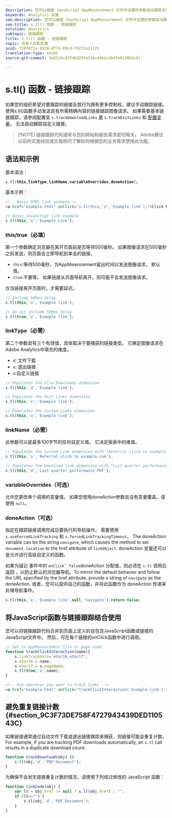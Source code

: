 ```yaml
---
description: 您可以根据 JavaScript AppMeasurement 文件中设置的参数自动跟踪文件下载和退出链接。
keywords: Analytics 实施
seo-description: 您可以根据 JavaScript AppMeasurement 文件中设置的参数自动跟踪文件下载和退出链接。
seo-title: s.tl() 函数 - 链接跟踪
solution: Analytics
subtopic: 链接跟踪
title: s.tl() 函数 - 链接跟踪
topic: 开发人员和实施
uuid: f28f071a-8820-4f74-89cd-fd233a21f22
translation-type: tm+mt
source-git-commit: 1ed1c6cd3fd6d29fa156cd4b2c4bdfe9120b3c61

---
```



# s.tl() 函数 - 链接跟踪

如果您的组织希望对要跟踪的链接及其行为拥有更多控制权，建议手动跟踪链接。 使用s.tl()函数手动发送具有所需精确内容的链接跟踪图像请求。 如果需要基本链接跟踪，请参阅配置变 `s.trackDownloadLinks` 量 `s.trackExitLinks` 和 [配置变量](c-variables/configuration-variables.md)。 无法自动跟踪自定义链接。

> [!NOTE] 链接跟踪代码通常与您的网站和报告需求密切相关。 Adobe建议以前的实施经验或实施顾问了解如何根据您的业务需求使用此功能。

## 语法和示例

基本语法：

`s.tl(`**`this`**`,`**`linkType`**`,`**`linkName`**`,`**`variableOverrides`**`,`**`doneAction`**`);`

基本示例：

```HTML
<!-- Basic HTML link example-->
<a href="example.html" onClick="s.tl(this,'o','Example link');">Click here</a>
```

```JavaScript
// Basic JavaScript link example
s.tl(this,'o','Example Link');
```

### this/true（必填）

第一个参数确定浏览器在离开页面前是否等待500毫秒。 如果图像请求在500毫秒之前发送，则页面会立即导航到单击的链接。

* `this`:等待500毫秒，为AppMeasurement留出时间以发送图像请求。 默认值。
* `true`:不要等。 如果链接从页面导航离开，则可能不会发送图像请求。

仅当链接离开页面时，才需要延迟。

```JavaScript
// Include 500ms delay
s.tl(this,'o','Example link');

// Do not include 500ms delay
s.tl(true,'o','Example link');
```

### linkType（必需）

第二个参数具有三个有效值，具体取决于要捕获的链接类型。 它确定图像请求在Adobe Analytics中填充的维度。

* `d`: 文件下载
* `e`: 退出链接
* `o`:自定义链接

```JavaScript
// Populates the File Downloads dimension
s.tl(this,'d','Example link');

// Populates the Exit Links dimension
s.tl(this,'e','Example link');

// Populates the Custom Links dimension
s.tl(this,'o','Example link');
```

### linkName（必需）

此参数可以是最多100字节的任何自定义值。 它决定报表中的维值。

```JavaScript
// Populates the Custom Link dimension with "Referral click to example.com"
s.tl(this,'o','Referral click to example.com');

// Populates the Download link dimension with "Last quarter performance PDF"
s.tl(this,'d','Last quarter performance PDF');
```

### variableOverrides（可选）

允许您更改单个调用的变量值。 如果您使用doneAction参数且没有变量覆盖，请使用 `null`。

### doneAction（可选）

指定在跟踪链接调用完成后要执行的导航操作。 需要使用 `s.useForcedLinkTracking` 和 `s.forcedLinkTrackingTimeout`。 The doneAction variable can be the string `navigate`, which causes the method to set `document.location` to the href attribute of `linkObject`. doneAction 变量还可以是允许进行高级自定义的函数。

如果为锚记 事件中的 `onClick``false`doneAction 分配值，则必须在 `s.tl` 调用后返回 ，以防止默认的浏览器导航。To mirror the default behavior and follow the URL specified by the href attribute, provide a string of `navigate` as the doneAction. 或者，您可以提供自己的函数，并将此函数作为 doneAction 传递来处理导航事件。

```JavaScript
s.tl(this,'e','Example link',null,'navigate');return false;
```

## 将JavaScript函数与链接跟踪结合使用

您可以将链接跟踪代码合并到页面上定义的自包含JavaScript函数或链接的JavaScript文件中。 然后，可在每个链接的onClick函数中进行调用。

```JavaScript
// Set in AppMeasurement file or page code
function trackClickInteraction(name){
    s.linkTrackVars='eVar16,eVar17';
    s.eVar16 = name;
    s.eVar17 = s.pageName;
    s.tl(true,'o',name);
}
```

```HTML
<!-- Use wherever you want to track links -->
<a href="example.html" onClick="trackClickInteraction('Example link');">Click here</a>
```

## 避免重复链接计数 {#section_9C3F73DE758F4727943439DED110543C}

如果链接通常通过自动文件下载或退出链接跟踪来捕获，则链接可能会重复计数。 For example, if you are tracking PDF downloads automatically, an `s.tl` call results in a duplicate download count:

```JavaScript
function trackDownload(obj) {}
    s.tl(obj,'d','PDF Document');
}
```

为确保不会发生链接重复计数的情况，请使用下列经过修改的 JavaScript 函数：

```JavaScript
function linkCode(obj) {
    var lt = obj.href != null ? s.lt(obj.href) : "";
    if (lt=="") {
        s.tl(obj,'d','PDF Document');
    }
}
```
